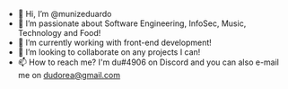 - 👋 Hi, I’m @munizeduardo
- 👀 I’m passionate about Software Engineering, InfoSec, Music, Technology and Food!
- 🌱 I’m currently working with front-end development!
- 💞️ I’m looking to collaborate on any projects I can!
- 📫 How to reach me? I'm du#4906 on Discord and you can also e-mail me on dudorea@gmail.com

